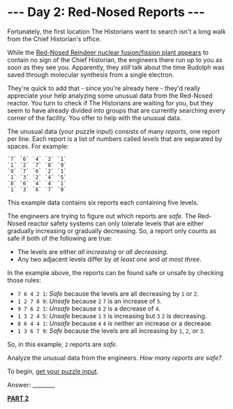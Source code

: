 # --- Day 2: Red-Nosed Reports ---

Fortunately, the first location The Historians want to search isn't a long walk from the Chief Historian's office.

While the [Red-Nosed Reindeer nuclear fusion/fission plant appears](https://adventofcode.com/`2015`/day/`19`) to contain no sign of the Chief Historian, the engineers there run up to you as soon as they see you. Apparently, they *still* talk about the time Rudolph was saved through molecular synthesis from a single electron.

They're quick to add that - since you're already here - they'd really appreciate your help analyzing some unusual data from the Red-Nosed reactor. You turn to check if The Historians are waiting for you, but they seem to have already divided into groups that are currently searching every corner of the facility. You offer to help with the unusual data.

The unusual data (your puzzle input) consists of many *reports*, one report per line. Each report is a list of numbers called *levels* that are separated by spaces. For example:


```
`7` `6` `4` `2` `1`
`1` `2` `7` `8` `9`
`9` `7` `6` `2` `1`
`1` `3` `2` `4` `5`
`8` `6` `4` `4` `1`
`1` `3` `6` `7` `9`
```

This example data contains six reports each containing five levels.

The engineers are trying to figure out which reports are *safe*. The Red-Nosed reactor safety systems can only tolerate levels that are either gradually increasing or gradually decreasing. So, a report only counts as safe if both of the following are true:

- The levels are either *all increasing* or *all decreasing*.
- Any two adjacent levels differ by *at least one* and *at most three*.
 
In the example above, the reports can be found safe or unsafe by checking those rules:

- `7 6 4 2 1`: *Safe* because the levels are all decreasing by ``1`` or ``2``.
- `1 2 7 8 9`: *Unsafe* because `2` `7` is an increase of `5`.
- `9 7 6 2 1`: *Unsafe* because `6` `2` is a decrease of `4`.
- `1 3 2 4 5`: *Unsafe* because `1` `3` is increasing but `3` `2` is decreasing.
- `8 6 4 4 1`: *Unsafe* because `4` `4` is neither an increase or a decrease.
- `1 3 6 7 9`: *Safe* because the levels are all increasing by `1`, `2`, or `3`.

So, in this example, `2` reports are *safe*.

Analyze the unusual data from the engineers. *How many reports are safe?*

To begin, [get your puzzle input](./challenge_1.txt).

Answer: ________

[**PART 2**](./challenge_2.md)